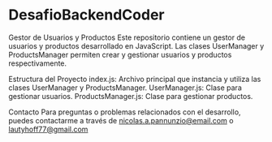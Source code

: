 # DesafioBackendCoder


Gestor de Usuarios y Productos
Este repositorio contiene un gestor de usuarios y productos desarrollado en JavaScript. Las clases UserManager y ProductsManager permiten crear y gestionar usuarios y productos respectivamente.

Estructura del Proyecto
index.js: Archivo principal que instancia y utiliza las clases UserManager y ProductsManager.
UserManager.js: Clase para gestionar usuarios.
ProductsManager.js: Clase para gestionar productos.

Contacto
Para preguntas o problemas relacionados con el desarrollo, puedes contactarme a través de nicolas.a.pannunzio@email.com o lautyhoff77@gmail.com